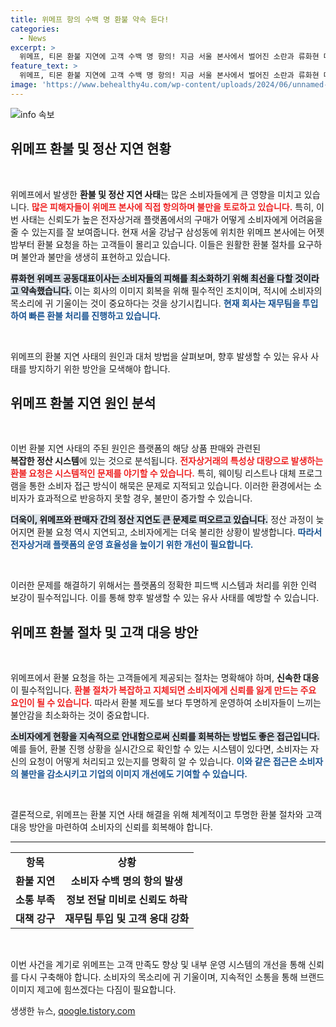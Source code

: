 ```yaml
---
title: 위메프 항의 수백 명 환불 약속 듣다!
categories:
  - News
excerpt: >
  위메프, 티몬 환불 지연에 고객 수백 명 항의! 지금 서울 본사에서 벌어진 소란과 류화현 대표의 사과, 고객 피해 보상 약속의 전말을 알아보세요!
feature_text: >
  위메프, 티몬 환불 지연에 고객 수백 명 항의! 지금 서울 본사에서 벌어진 소란과 류화현 대표의 사과, 고객 피해 보상 약속의 전말을 알아보세요!
image: 'https://www.behealthy4u.com/wp-content/uploads/2024/06/unnamed-file.png'
---
```


<p><img src="https://www.behealthy4u.com/wp-content/uploads/2024/06/unnamed-file.png" alt="info 속보" /></p>

<h2 data-ke-size="size26">위메프 환불 및 정산 지연 현황</h2>

<p data-ke-size="size16">&nbsp;</p>

<p>위메프에서 발생한 <b>환불 및 정산 지연 사태</b>는 많은 소비자들에게 큰 영향을 미치고 있습니다. <b><span style="color: #ee2323;">많은 피해자들이 위메프 본사에 직접 항의하며 불만을 토로하고 있습니다.</span></b> 특히, 이번 사태는 신뢰도가 높은 전자상거래 플랫폼에서의 구매가 어떻게 소비자에게 어려움을 줄 수 있는지를 잘 보여줍니다. 현재 서울 강남구 삼성동에 위치한 위메프 본사에는 어젯밤부터 환불 요청을 하는 고객들이 몰리고 있습니다. 이들은 원활한 환불 절차를 요구하며 불안과 불만을 생생히 표현하고 있습니다.</p>

<p><b><span style="background-color: #21538527;">류화현 위메프 공동대표이사는 소비자들의 피해를 최소화하기 위해 최선을 다할 것이라고 약속했습니다.</span></b> 이는 회사의 이미지 회복을 위해 필수적인 조치이며, 적시에 소비자의 목소리에 귀 기울이는 것이 중요하다는 것을 상기시킵니다. <b><span style="color: #1a5490;">현재 회사는 재무팀을 투입하여 빠른 환불 처리를 진행하고 있습니다.</span></b> </p>

<p data-ke-size="size16">&nbsp;</p>

<p>위메프의 환불 지연 사태의 원인과 대처 방법을 살펴보며, 향후 발생할 수 있는 유사 사태를 방지하기 위한 방안을 모색해야 합니다.</p>

<h2 data-ke-size="size26">위메프 환불 지연 원인 분석</h2>

<p data-ke-size="size16">&nbsp;</p>

<p>이번 환불 지연 사태의 주된 원인은 플랫폼의 해당 상품 판매와 관련된<br> <b>복잡한 정산 시스템</b>에 있는 것으로 분석됩니다. <b><span style="color: #ee2323;">전자상거래의 특성상 대량으로 발생하는 환불 요청은 시스템적인 문제를 야기할 수 있습니다.</span></b> 특히, 웨이팅 리스트나 대체 프로그램을 통한 소비자 접근 방식이 해묵은 문제로 지적되고 있습니다. 이러한 환경에서는 소비자가 효과적으로 반응하지 못할 경우, 불만이 증가할 수 있습니다.</p>

<p><b><span style="background-color: #21538527;">더욱이, 위메프와 판매자 간의 정산 지연도 큰 문제로 떠오르고 있습니다.</span></b> 정산 과정이 늦어지면 환불 요청 역시 지연되고, 소비자에게는 더욱 불리한 상황이 발생합니다. <b><span style="color: #1a5490;">따라서 전자상거래 플랫폼의 운영 효율성을 높이기 위한 개선이 필요합니다.</span></b> </p>

<p data-ke-size="size16">&nbsp;</p>

<p>이러한 문제를 해결하기 위해서는 플랫폼의 정확한 피드백 시스템과 처리를 위한 인력 보강이 필수적입니다. 이를 통해 향후 발생할 수 있는 유사 사태를 예방할 수 있습니다.</p>

<h2 data-ke-size="size26">위메프 환불 절차 및 고객 대응 방안</h2>

<p data-ke-size="size16">&nbsp;</p>

<p>위메프에서 환불 요청을 하는 고객들에게 제공되는 절차는 명확해야 하며, <b>신속한 대응</b>이 필수적입니다. <b><span style="color: #ee2323;">환불 절차가 복잡하고 지체되면 소비자에게 신뢰를 잃게 만드는 주요 요인이 될 수 있습니다.</span></b> 따라서 환불 제도를 보다 투명하게 운영하여 소비자들이 느끼는 불안감을 최소화하는 것이 중요합니다.</p>

<p><b><span style="background-color: #21538527;">소비자에게 현황을 지속적으로 안내함으로써 신뢰를 회복하는 방법도 좋은 접근입니다.</span></b> 예를 들어, 환불 진행 상황을 실시간으로 확인할 수 있는 시스템이 있다면, 소비자는 자신의 요청이 어떻게 처리되고 있는지를 명확히 알 수 있습니다. <b><span style="color: #1a5490;">이와 같은 접근은 소비자의 불만을 감소시키고 기업의 이미지 개선에도 기여할 수 있습니다.</span></b> </p>

<p data-ke-size="size16">&nbsp;</p>

<p>결론적으로, 위메프는 환불 지연 사태 해결을 위해 체계적이고 투명한 환불 절차와 고객 대응 방안을 마련하여 소비자의 신뢰를 회복해야 합니다.</p>

<hr>

<table style="width: 100%; border-collapse: collapse;">
    <tr>
        <td style="text-align: center; height: 17px;"><b>항목</b></td>
        <td style="text-align: center; height: 17px;"><b>상황</b></td>
    </tr>
    <tr>
        <td style="text-align: center; height: 17px;"><b>환불 지연</b></td>
        <td style="text-align: center; height: 17px;"><b>소비자 수백 명의 항의 발생</b></td>
    </tr>
    <tr>
        <td style="text-align: center; height: 17px;"><b>소통 부족</b></td>
        <td style="text-align: center; height: 17px;"><b>정보 전달 미비로 신뢰도 하락</b></td>
    </tr>
    <tr>
        <td style="text-align: center; height: 17px;"><b>대책 강구</b></td>
        <td style="text-align: center; height: 17px;"><b>재무팀 투입 및 고객 응대 강화</b></td>
    </tr>
</table>

<p data-ke-size="size16">&nbsp;</p>

<p>이번 사건을 계기로 위메프는 고객 만족도 향상 및 내부 운영 시스템의 개선을 통해 신뢰를 다시 구축해야 합니다. 소비자의 목소리에 귀 기울이며, 지속적인 소통을 통해 브랜드 이미지 제고에 힘쓰겠다는 다짐이 필요합니다. </p>
생생한 뉴스, <a href="https://qoogle.tistory.com" rel="dofollow">qoogle.tistory.com</a>


